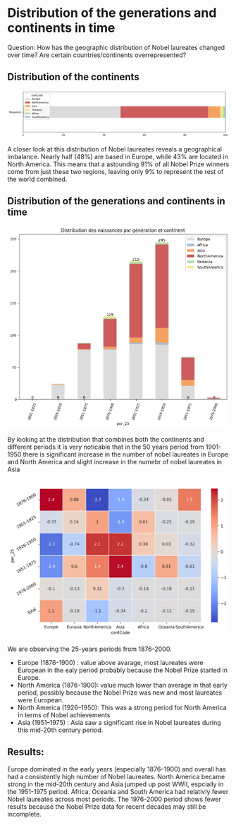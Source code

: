 # Distribution of the generations and continents in time

Question: How has the geographic distribution of Nobel laureates changed over time? Are certain countries/continents overrepresented?

## Distribution of the continents
![Distribution of continets](../../notebooks_jupyter/wikidata_exploration/images/images_continents/distribution_continets.png "Distribution of the continets")

A closer look at this distribution of Nobel laureates reveals a geographical imbalance. Nearly half (48%) are based in Europe, while 43% are located in North America. This means that a astounding 91% of all Nobel Prize winners come from just these two regions, leaving only 9% to represent the rest of the world combined.
 
## Distribution of the generations and continents in time

![Distribution of continets](../../notebooks_jupyter/wikidata_exploration/images/images_continents/distribution_par_generation_continent.png "Distribution of the continets")

By looking at the distribution that combines both the continents and different periods it is very noticable that in the 50 years period from 1901-1950 there is significant increase in the number of nobel laureates in Europe and North America and slight increase in the numebr of nobel laureates in Asia

## 
![Distribution of continets](../../notebooks_jupyter/wikidata_exploration/images/images_continents/bivariate_conties_plot.png "Distribution of the continets")

We are observing the 25-years periods from 1876-2000.
* Europe (1876-1900) :  value above avarage, most laureates were European in the ealy period probably because the Nobel Prize started in Europe.
* North America (1876-1900): value much lower than average in that early period, possibly because the Nobel Prize was new and most laureates were European.
* North America (1926–1950): This was a strong period for North America in terms of Nobel achievements
* Asia (1951–1975) : Asia saw a significant rise in Nobel laureates during this mid-20th century period.

## Results:
Europe dominated in the early years (especially 1876–1900) and overall has had a consistently high number of Nobel laureates. North America became strong in the mid-20th century and Asia jumped up post WWII, espcially in the 1951-1975 period. Africa, Oceania and South America had relativly fewer Nobel laureates across most periods. The 1976-2000 period shows fewer results because the Nobel Prize data for recent decades may still be incomplete.



